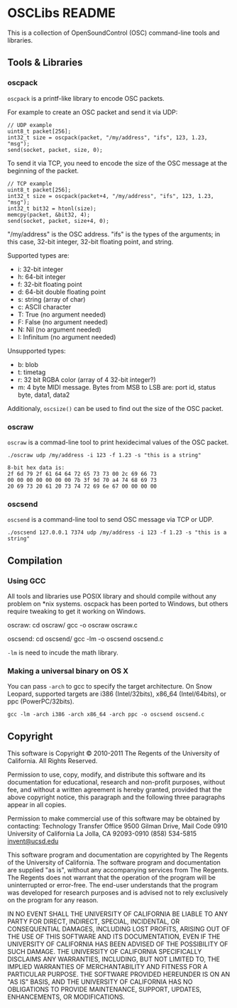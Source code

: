 OSCLibs README
==============

This is a collection of OpenSoundControl (OSC) command-line tools and libraries. 

Tools & Libraries
-----------------

### oscpack

`oscpack` is a printf-like library to encode OSC packets.

For example to create an OSC packet and send it via UDP:

    // UDP example
    uint8_t packet[256];
    int32_t size = oscpack(packet, "/my/address", "ifs", 123, 1.23, "msg"); 
    send(socket, packet, size, 0);

To send it via TCP, you need to encode the size of the OSC message at the
beginning of the packet.

    // TCP example
    uint8_t packet[256];
    int32_t size = oscpack(packet+4, "/my/address", "ifs", 123, 1.23, "msg");
    int32_t bit32 = htonl(size);
    memcpy(packet, &bit32, 4);
    send(socket, packet, size+4, 0);

"/my/address" is the OSC address.
"ifs" is the types of the arguments; in this case, 32-bit integer, 32-bit
floating point, and string.

Supported types are:
* i: 32-bit integer
* h: 64-bit integer
* f: 32-bit floating point
* d: 64-bit double floating point
* s: string (array of char)	
* c: ASCII character
* T: True  (no argument needed)
* F: False (no argument needed)
* N: Nil (no argument needed)
* I: Infinitum (no argument needed)

Unsupported types:
* b: blob
* t: timetag
* r: 32 bit RGBA color (array of 4 32-bit integer?)
* m: 4 byte MIDI message. Bytes from MSB to LSB are: 
     port id, status byte, data1, data2

Additionaly, `oscsize()` can be used to find out the size of the OSC packet.

### oscraw

`oscraw` is a commad-line tool to print hexidecimal values of the OSC packet.

    ./oscraw udp /my/address -i 123 -f 1.23 -s "this is a string"
    
    8-bit hex data is:
    2f 6d 79 2f 61 64 64 72 65 73 73 00 2c 69 66 73 
    00 00 00 00 00 00 00 7b 3f 9d 70 a4 74 68 69 73 
    20 69 73 20 61 20 73 74 72 69 6e 67 00 00 00 00 
    
### oscsend

`oscsend` is a command-line tool to send OSC message via TCP or UDP.

    ./oscsend 127.0.0.1 7374 udp /my/address -i 123 -f 1.23 -s "this is a string"

Compilation
-----------

### Using GCC

All tools and libraries use POSIX library and should compile without any
problem on *nix systems. oscpack has been ported to Windows, but others require
tweaking to get it working on Windows.

oscraw:
    cd oscraw/
    gcc -o oscraw oscraw.c
    
oscsend:
    cd oscsend/
    gcc -lm -o oscsend oscsend.c

`-lm` is need to incude the math library.

### Making a universal binary on OS X

You can pass `-arch` to gcc to specify the target architecture. On Snow Leopard,
supported targets are i386 (Intel/32bits), x86_64 (Intel/64bits), or ppc 
(PowerPC/32bits).

    gcc -lm -arch i386 -arch x86_64 -arch ppc -o oscsend oscsend.c


Copyright
---------

This software is Copyright © 2010-2011 The Regents of the University of California. All Rights Reserved.

Permission to use, copy, modify, and distribute this software and its documentation for educational, research and non-profit purposes, without fee, and without a written agreement is hereby granted, provided that the above copyright notice, this paragraph and the following three paragraphs appear in all copies.

Permission to make commercial use of this software may be obtained by contacting:
Technology Transfer Office
9500 Gilman Drive, Mail Code 0910
University of California
La Jolla, CA 92093-0910
(858) 534-5815
invent@ucsd.edu

This software program and documentation are copyrighted by The Regents of the University of California. The software program and documentation are supplied "as is", without any accompanying services from The Regents. The Regents does not warrant that the operation of the program will be uninterrupted or error-free. The end-user understands that the program was developed for research purposes and is advised not to rely exclusively on the program for any reason.

IN NO EVENT SHALL THE UNIVERSITY OF CALIFORNIA BE LIABLE TO ANY PARTY FOR DIRECT, INDIRECT, SPECIAL, INCIDENTAL, OR CONSEQUENTIAL DAMAGES, INCLUDING LOST PROFITS, ARISING OUT OF THE USE OF THIS SOFTWARE AND ITS DOCUMENTATION, EVEN IF THE UNIVERSITY OF CALIFORNIA HAS BEEN ADVISED OF THE POSSIBILITY OF SUCH DAMAGE. THE UNIVERSITY OF CALIFORNIA SPECIFICALLY DISCLAIMS ANY WARRANTIES, INCLUDING, BUT NOT LIMITED TO, THE IMPLIED WARRANTIES OF MERCHANTABILITY AND FITNESS FOR A PARTICULAR PURPOSE. THE SOFTWARE PROVIDED HEREUNDER IS ON AN "AS IS" BASIS, AND THE UNIVERSITY OF CALIFORNIA HAS NO OBLIGATIONS TO PROVIDE MAINTENANCE, SUPPORT, UPDATES, ENHANCEMENTS, OR MODIFICATIONS.

